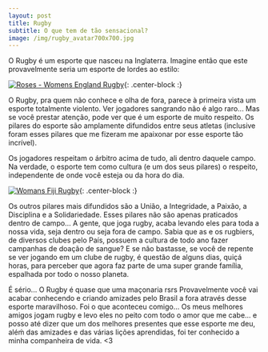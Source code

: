 ```yaml
---
layout: post
title: Rugby
subtitle: O que tem de tão sensacional?
image: /img/rugby_avatar700x700.jpg
---
```


O Rugby é um esporte que nasceu na Inglaterra. Imagine então que este provavelmente seria um esporte de lordes ao estilo:

[![Roses - Womens England Rugby](http://img.youtube.com/vi/6rkAwhm7T2E/0.jpg)](http://www.youtube.com/watch?v=6rkAwhm7T2E "Roses - England Women's Rugby"){: .center-block :}

O Rugby, pra quem não conhece e olha de fora, parece à primeira vista um esporte totalmente violento. Ver jogadores sangrando não é algo raro... Mas se você prestar atenção, pode ver que é um esporte de muito respeito. Os pilares do esporte são amplamente difundidos entre seus atletas (inclusive foram esses pilares que me fizeram me apaixonar por esse esporte tão incrível).

Os jogadores respeitam o árbitro acima de tudo, ali dentro daquele campo. Na verdade, o esporte tem como cultura (e um dos seus pilares) o respeito, independente de onde você esteja ou da hora do dia.

[![Womans Fiji Rugby](http://img.youtube.com/vi/sfN72nWEIJM/0.jpg)](http://www.youtube.com/watch?v=sfN72nWEIJM "Fiji Women's Rugby"){: .center-block :}

Os outros pilares mais difundidos são a União, a Integridade, a Paixão, a Disciplina e a Solidariedade. Esses pilares não são apenas praticados dentro de campo... A gente, que joga rugby, acaba levando eles para toda a nossa vida, seja dentro ou seja fora de campo. Sabia que as e os rugbiers, de diversos clubes pelo País, possuem a cultura de todo ano fazer campanhas de doação de sangue? E se não bastasse, se você de repente se ver jogando em um clube de rugby, é questão de alguns dias, quiçá horas, para perceber que agora faz parte de uma super grande família, espalhada por todo o nosso planeta.

É sério... O Rugby é quase que uma maçonaria rsrs Provavelmente você vai acabar conhecendo e criando amizades pelo Brasil a fora através desse esporte maravilhoso. Foi o que aconteceu comigo...  Os meus melhores amigos jogam rugby e levo eles no peito com todo o amor que me cabe... e posso até dizer que um dos melhores presentes que esse esporte me deu, aléḿ das amizades e das várias lições aprendidas, foi ter conhecido a minha companheira de vida. <3
